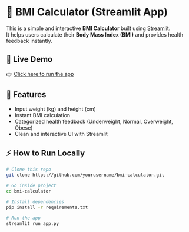 # 🧮 BMI Calculator (Streamlit App)

This is a simple and interactive **BMI Calculator** built using [Streamlit](https://streamlit.io/).  
It helps users calculate their **Body Mass Index (BMI)** and provides health feedback instantly.  

## 🚀 Live Demo
👉 [Click here to run the app](https://bmicalculator-ce8skwrckrdfirdmeiql79.streamlit.app/)

## 📌 Features
- Input weight (kg) and height (cm)
- Instant BMI calculation
- Categorized health feedback (Underweight, Normal, Overweight, Obese)
- Clean and interactive UI with Streamlit

## ⚡ How to Run Locally
```bash
# Clone this repo
git clone https://github.com/yourusername/bmi-calculator.git

# Go inside project
cd bmi-calculator

# Install dependencies
pip install -r requirements.txt

# Run the app
streamlit run app.py
